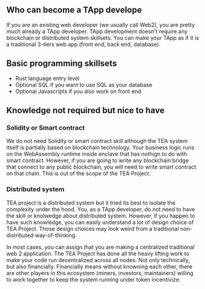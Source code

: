 ## Who can become a TApp develope

If you are an existing web developer (we usually call Web2), you are pretty much already a TApp developer. TApp development doesn't require any blockchain or distributed system skillsets. You can make your TApp as if it is a traditional  3-tiers web app (front end, back end, database). 

## Basic programming skillsets
- Rust language entry level
-  Optional SQL if you want to use SQL as your database
- Optional Javascripts if you also work on front end. 

## Knowledge not required but nice to have
### Solidity or Smart contract
We do not need Solidity or smart contract skill although the TEA system itself  is partially based on blockchain technology. Your business logic runs on the WebAssembly runtime inside enclave that has nothign to do with smart contract. However, if you are going to write any blockchain bridge that connect to any public blockchain, you will need to write smart contract on that chain. This is out of the scope of the TEA Project.

### Distributed system

TEA project is a distributed system but it tried its best to isolate the complexity under the hood. You, as a TApp developer, do not need to have the skill or knolwedge about distributed system. However, if you happen to have such knowledge, you can easily understand a lot of design choice of TEA Project. Those design choices may look weird from a traditional non-distributed way-of-thinking.

In most cases, you can assign that you are making a centralized traditional web 2 application. The TEA Project has done all the heavy lifting work to make your code run decentralized across all nodes. Not only technically, but also financially. Financially means without knowning each other, there are other players in this ecosystem (miners, investors, maintainers) willing to work together to keep the system running under token incentivize. 



